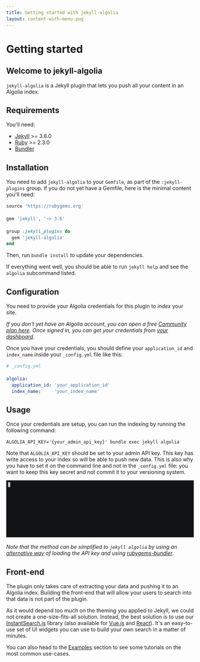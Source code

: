 ```yaml
---
title: Getting started with jekyll-algolia
layout: content-with-menu.pug
---
```


# Getting started

## Welcome to jekyll-algolia

`jekyll-algolia` is a Jekyll plugin that lets you push all your content in an
Algolia index.

## Requirements

You'll need:

- [Jekyll][1] >= 3.6.0
- [Ruby][2] >= 2.3.0
- [Bundler][3]

## Installation

You need to add `jekyll-algolia` to your `Gemfile`, as part of the
`:jekyll-plugins` group. If you do not yet have a Gemfile, here is the minimal
content you'll need:

```ruby
source 'https://rubygems.org'

gem 'jekyll', '~> 3.6'

group :jekyll_plugins do
  gem 'jekyll-algolia'
end
```

Then, run `bundle install` to update your dependencies.

If everything went well, you should be able to run `jekyll help` and see the
`algolia` subcommand listed.

## Configuration

You need to provide your Algolia credentials for this plugin to *index* your
site.

*If you don't yet have an Algolia account, you can open a free [Community plan
here][4]. Once signed in, you can get your credentials from
[your dashboard][5].*

Once you have your credentials, you should define your `application_id` and
`index_name` inside your `_config.yml` file like this:

```yaml
# _config.yml

algolia:
  application_id: 'your_application_id'
  index_name:     'your_index_name'
```

## Usage

Once your credentials are setup, you can run the indexing by running the
following command:

```shell
ALGOLIA_API_KEY='{your_admin_api_key}' bundle exec jekyll algolia
```

Note that `ALGOLIA_API_KEY` should be set to your admin API key. This key has
write access to your index so will be able to push new data. This is also why
you have to set it on the command line and not in the `_config.yml` file: you
want to keep this key secret and not commit it to your versioning system.

![jekyll algolia command example][6]

_Note that the method can be simplified to `jekyll algolia` by using an
[alternative way][7] of loading the API key and using [rubygems-bundler][8]._

## Front-end

The plugin only takes care of extracting your data and pushing it to an Algolia
index. Building the front-end that will allow your users to search into that
data is not part of the plugin.

As it would depend too much on the theming you applied to Jekyll, we could not
create a one-size-fits-all solution. Instead, the best solution is to use our
[InstantSearch.js][9] library (also available for [Vue.js][10] and [React][11]).
It's an easy-to-use set of UI widgets you can use to build your own search in
a matter of minutes.

You can also head to the [Examples][12] section to see some tutorials
on the most common use-cases.


[1]: https://jekyllrb.com/
[2]: https://www.ruby-lang.org/en/
[3]: http://bundler.io/
[4]: https://www.algolia.com/users/sign_up/hacker
[5]: https://www.algolia.com/licensing
[6]: ./assets/images/getting-started.gif
[7]: ./commandline.html#algolia-api-key-file
[8]: https://github.com/rvm/rubygems-bundler
[9]: https://community.algolia.com/instantsearch.js/
[10]: https://community.algolia.com/vue-instantsearch/
[11]: https://community.algolia.com/react-instantsearch/
[12]: ./examples.html

